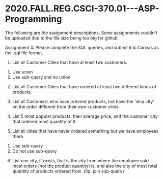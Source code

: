 # 2020.FALL.REG.CSCI-370.01---ASP-Programming
The following are the assignment descriptions.  Some assignments couldn't be uploaded due to the file size being too big for github

Assignment 4:
Please complete the SQL queries, and submit it to Canvas as the .sql file format.
1. List all Customer Cities that have at least two customers.
1) Use union
2) Use sub-query and no union

2. List all Customer Cities that have ordered at least two different kinds of products.

3. List all Customers who have ordered products, but have the 'ship city'
on the order different from their own customer cities.

4. List 5 most popular products, their average price, and the customer city that ordered most quantity of it.

5. List all cities that have never ordered something but we have employees there.
1) Use sub-query
2) Do not use sub-query

6. List one city, if exists, that is the city from where the employee sold most orders (not the product quantity) is,
and also the city of most total quantity of products ordered from. (tip: join sub-query)
